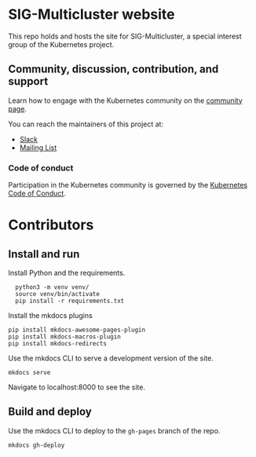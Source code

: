 # SIG-Multicluster website

This repo holds and hosts the site for SIG-Multicluster, a special interest group of the Kubernetes project.

## Community, discussion, contribution, and support

Learn how to engage with the Kubernetes community on the [community page](http://kubernetes.io/community/).

You can reach the maintainers of this project at:

- [Slack](https://slack.k8s.io/)
- [Mailing List](https://groups.google.com/a/kubernetes.io/g/dev)

### Code of conduct

Participation in the Kubernetes community is governed by the [Kubernetes Code of Conduct](code-of-conduct.md).

[owners]: https://git.k8s.io/community/contributors/guide/owners.md
[Creative Commons 4.0]: https://git.k8s.io/website/LICENSE

# Contributors

## Install and run

Install Python and the requirements.

  ```
    python3 -m venv venv/
    source venv/bin/activate
    pip install -r requirements.txt
  ```

Install the mkdocs plugins

  ```
  pip install mkdocs-awesome-pages-plugin
  pip install mkdocs-macros-plugin
  pip install mkdocs-redirects
  ```
Use the mkdocs CLI to serve a development version of the site.

  ```mkdocs serve```

Navigate to localhost:8000 to see the site.

## Build and deploy

Use the mkdocs CLI to deploy to the `gh-pages` branch of the repo.

   ```mkdocs gh-deploy```
